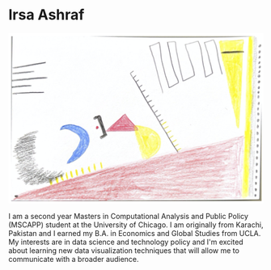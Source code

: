 # Irsa Ashraf

![](../data_selfie.png)

I am a second year Masters in Computational Analysis and Public Policy (MSCAPP) student at the University of Chicago. I am originally from Karachi, Pakistan and I earned my B.A. in Economics and Global Studies from UCLA. My interests are in data science and technology policy and I'm excited about learning new data visualization techniques that will allow me to communicate with a broader audience. 